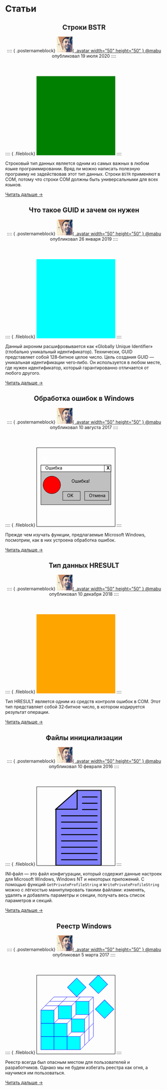 ﻿# Статьи

<article>

<header>

## Строки BSTR

:::: { .posternameblock}
[ ![Аватар пользователя](/avatars/mabu.50x50.jpg){ .avatar width="50" height="50" } \@mabu](/users/mabu.htm) опубликовал <time datetime="2020-07-19T02:37:20+07:00" pubdate="2020-07-19T02:37:20+07:00">19 июля 2020</time>
::::

</header>

:::: { .fileblock}
<svg width="18em" height="18em" xmlns="http://www.w3.org/2000/svg">
<rect x="0" y="0" width="100%" height="100%" fill="green" stroke="green" />
</svg>
::::

Строковый тип данных является одним из самых важных в любом языке программировании. Вряд ли можно написать полезную программу не задействовав этот тип данных. Строки `BSTR` применяют в COM, потому что строки COM должны быть универсальными для всех языков.

[Читать дальше →](/articles/bstr.htm)

</article>


<article>

<header>

## Что такое GUID и зачем он нужен

:::: { .posternameblock}
[ ![Аватар пользователя](/avatars/mabu.50x50.jpg){ .avatar width="50" height="50" } \@mabu](/users/mabu.htm) опубликовал <time datetime="2019-01-26T00:45:10+07:00" pubdate="2019-01-26T00:45:10+07:00">26 января 2019</time>
::::

</header>

:::: { .fileblock}
<svg width="18em" height="18em" xmlns="http://www.w3.org/2000/svg">
<rect x="0" y="0" width="100%" height="100%" fill="cyan" stroke="cyan" />
</svg>
::::

Данный акроним расшифровывается как «Globally Unique Identifier» (глобально уникальный идентификатор). Технически, GUID представляет собой 128‐битное целое число. Цель создания GUID — уникальная идентификации чего‐либо. Он используется в любом месте, где нужен идентификатор, который гарантированно отличается от любого другого.

[Читать дальше →](/articles/guid.htm)

</article>


<article>

<header>

## Обработка ошибок в Windows

:::: { .posternameblock}
[ ![Аватар пользователя](/avatars/mabu.50x50.jpg){ .avatar width="50" height="50" } \@mabu](/users/mabu.htm) опубликовал <time datetime="2017-08-10T12:49:07+07:00" pubdate="2017-08-10T12:49:07+07:00">10 августа 2017</time>
::::

</header>

:::: { .fileblock}
<svg width="18em" height="18em" xmlns="http://www.w3.org/2000/svg">
<rect x="0" y="0" width="100%" height="100%" fill="none" stroke="black" stroke-width="2" />
<rect x="1em" y="4em" width="16em" height="9em" fill="#C0C0C0" stroke="black" />
<rect x="1em" y="4em" width="16em" height="1.5em" fill="#FFFFFF" stroke="black" />
<rect x="15.5em" y="4em" width="1.5em" height="1.5em" fill="#FFFFFF" stroke="black" />
<text x="16em" y="5em"><tspan style="font-weight: bold;">X</tspan></text>
<text x="2em" y="5em">Ошибка</text>
<text x="8em" y="8em">Ошибка!</text>
<rect x="6em" y="10em" width="4em" height="2em" fill="none" stroke="black" />
<text x="7em" y="11.25em">OK</text>
<rect x="11em" y="10em" width="5.5em" height="2em" fill="none" stroke="black" />
<text x="12em" y="11.25em">Отмена</text>
<circle cx="3.5em" cy="8.5em" r="2em" fill="#FF0000" stroke="black" />
<text x="1.11em" y="3.75em" fill="#FFFFFF"><tspan style="font-weight: bold;font-size: 2.5em;">X</tspan></text>
</svg>
::::

Прежде чем изучать функции, предлагаемые Microsoft Windows, посмотрим, как в них устроена обработка ошибок.

[Читать дальше →](/articles/winapi-errors.htm)

</article>


<article>

<header>

## Тип данных HRESULT

:::: { .posternameblock}
[ ![Аватар пользователя](/avatars/mabu.50x50.jpg){ .avatar width="50" height="50" } \@mabu](/users/mabu.htm) опубликовал <time datetime="2018-12-10T05:24:00+07:00" pubdate="2018-12-10T05:24:00+07:00">10 декабря 2018</time>
::::

</header>

:::: { .fileblock}
<svg width="18em" height="18em" xmlns="http://www.w3.org/2000/svg">
<rect x="0" y="0" width="100%" height="100%" fill="orange" stroke="orange" />
</svg>
::::

Тип HRESULT является одним из средств контроля ошибок в COM. Этот тип представляет собой 32‐битное число, в котором кодируется результат операции.

[Читать дальше →](/articles/hresult.htm)

</article>


<article>

<header>

## Файлы инициализации

:::: { .posternameblock}
[ ![Аватар пользователя](/avatars/mabu.50x50.jpg){ .avatar width="50" height="50" } \@mabu](/users/mabu.htm) опубликовал <time datetime="2016-02-10T09:25:31+07:00" pubdate="2016-02-10T09:25:31+07:00">10 февраля 2016</time>
::::

</header>

:::: { .fileblock}
<svg width="18em" height="18em" xmlns="http://www.w3.org/2000/svg">
<rect x="0" y="0" width="100%" height="100%" fill="none" stroke="black" stroke-width="2" />
<polygon points="130,12 207,12 207,251 62,251 62,72" fill="rgb(128,128,255)" stroke-width="3" stroke="rgb(0,0,0)" />
<polygon points="130,12 130,72 62,72" fill="rgb(128,128,255)" stroke-linecap="round" stroke-width="3" stroke="rgb(0,0,0)" />
<line x1="147" y1="33" x2="194" y2="33" stroke-linecap="round" stroke-width="3" stroke="rgb(0,0,0)" />
<line x1="147" y1="53" x2="194" y2="53" stroke-linecap="round" stroke-width="3" stroke="rgb(0,0,0)" />
<line x1="147" y1="73" x2="194" y2="73" stroke-linecap="round" stroke-width="3" stroke="rgb(0,0,0)" />
<line x1="80" y1="93" x2="194" y2="93" stroke-linecap="round" stroke-width="3" stroke="rgb(0,0,0)" />
<line x1="80" y1="113" x2="194" y2="113" stroke-linecap="round" stroke-width="3" stroke="rgb(0,0,0)" />
<line x1="80" y1="133" x2="194" y2="133" stroke-linecap="round" stroke-width="3" stroke="rgb(0,0,0)" />
<line x1="80" y1="153" x2="194" y2="153" stroke-linecap="round" stroke-width="3" stroke="rgb(0,0,0)" />
<line x1="80" y1="173" x2="194" y2="173" stroke-linecap="round" stroke-width="3" stroke="rgb(0,0,0)" />
<line x1="80" y1="193" x2="194" y2="193" stroke-linecap="round" stroke-width="3" stroke="rgb(0,0,0)" />
<line x1="80" y1="213" x2="194" y2="213" stroke-linecap="round" stroke-width="3" stroke="rgb(0,0,0)" />
<line x1="80" y1="233" x2="194" y2="233" stroke-linecap="round" stroke-width="3" stroke="rgb(0,0,0)" />
</svg>
::::

INI‐файл — это файл конфигурации, который содержит данные настроек для Microsoft Windows, Windows NT и некоторых приложений. С помощью функций `GetPrivateProfileString` и `WritePrivateProfileString` можно с лёгкостью манипулировать такими файлами: изменять, удалять и добавлять параметры и секции, получать весь список параметров и секций.

[Читать дальше →](/articles/inifiles.htm)

</article>


<article>

<header>

## Реестр Windows

:::: { .posternameblock}
[ ![Аватар пользователя](/avatars/mabu.50x50.jpg){ .avatar width="50" height="50" } \@mabu](/users/mabu.htm) опубликовал <time datetime="2017-03-05T23:25:31+07:00" pubdate="2017-03-05T23:25:31+07:00">5 марта 2017</time>
::::

</header>

:::: { .fileblock}
<svg width="18em" height="18em" xmlns="http://www.w3.org/2000/svg">
<rect x="0" y="0" width="100%" height="100%" fill="none" stroke="black" stroke-width="2" />
<rect x="1em" y="14em" width="3em" height="3em" fill="cyan" stroke="blue" />
<rect x="4em" y="14em" width="3em" height="3em" fill="cyan" stroke="blue" />
<rect x="7em" y="14em" width="3em" height="3em" fill="cyan" stroke="blue" />
<rect x="1em" y="11em" width="3em" height="3em" fill="cyan" stroke="blue" />
<rect x="4em" y="11em" width="3em" height="3em" fill="cyan" stroke="blue" />
<rect x="1em" y="8em" width="3em" height="3em" fill="cyan" stroke="blue" />
<line x1="1em" y1="8em" x2="2em" y2="7em" stroke="blue" />
<line x1="4em" y1="8em" x2="5em" y2="7em" stroke="blue" />
<line x1="2em" y1="7em" x2="5em" y2="7em" stroke="blue" />
<line x1="4em" y1="11em" x2="5em" y2="10em" stroke="blue" />
<line x1="7em" y1="11em" x2="8em" y2="10em" stroke="blue" />
<line x1="7em" y1="14em" x2="8em" y2="13em" stroke="blue" />
<line x1="10em" y1="14em" x2="11em" y2="13em" stroke="blue" />
<line x1="10em" y1="17em" x2="11em" y2="16em" stroke="blue" />
<line x1="11em" y1="16em" x2="11em" y2="13em" stroke="blue" />
<line x1="2em" y1="7em" x2="3em" y2="6em" stroke="blue" />
<line x1="5em" y1="7em" x2="6em" y2="6em" stroke="blue" />
<line x1="3em" y1="6em" x2="6em" y2="6em" stroke="blue" />
<line x1="8em" y1="7em" x2="9em" y2="6em" stroke="blue" />
<line x1="9em" y1="6em" x2="6em" y2="6em" stroke="blue" />
<line x1="8em" y1="10em" x2="9em" y2="9em" stroke="blue" />
<line x1="11em" y1="10em" x2="12em" y2="9em" stroke="blue" />
<line x1="11em" y1="13em" x2="12em" y2="12em" stroke="blue" />
<line x1="11em" y1="16em" x2="12em" y2="15em" stroke="blue" />
<line x1="12em" y1="15em" x2="12em" y2="12em" stroke="blue" />
<line x1="12em" y1="12em" x2="12em" y2="9em" stroke="blue" />
<line x1="3em" y1="6em" x2="4em" y2="5em" stroke="blue" />
<line x1="6em" y1="6em" x2="7em" y2="5em" stroke="blue" />
<line x1="4em" y1="5em" x2="7em" y2="5em" stroke="blue" />
<line x1="9em" y1="6em" x2="10em" y2="5em" stroke="blue" />
<line x1="10em" y1="5em" x2="7em" y2="5em" stroke="blue" />
<line x1="12em" y1="6em" x2="13em" y2="5em" stroke="blue" />
<line x1="13em" y1="5em" x2="10em" y2="5em" stroke="blue" />
<line x1="12em" y1="9em" x2="13em" y2="8em" stroke="blue" />
<line x1="13em" y1="8em" x2="13em" y2="5em" stroke="blue" />
<line x1="12em" y1="12em" x2="13em" y2="11em" stroke="blue" />
<line x1="13em" y1="11em" x2="13em" y2="8em" stroke="blue" />
<line x1="12em" y1="15em" x2="13em" y2="14em" stroke="blue" />
<line x1="13em" y1="14em" x2="13em" y2="11em" stroke="blue" />
<rect x="8em" y="10em" width="3em" height="3em" fill="cyan" stroke="blue" />
<rect x="5em" y="7em" width="3em" height="3em" fill="cyan" stroke="blue" />
<rect x="9em" y="6em" width="3em" height="3em" fill="cyan" stroke="blue" />
<rect x="10em" y="-10em" width="3em" height="3em" fill="cyan" stroke="blue" transform="rotate(45)" />
<rect x="7em" y="-6em" width="3em" height="3em" fill="cyan" stroke="blue" transform="rotate(45)" />
<rect x="15em" y="-7em" width="3em" height="3em" fill="cyan" stroke="blue" transform="rotate(45)" />
</svg>
::::

Реестр всегда был опасным местом для пользователей и разработчиков. Однако мы не будем избегать реестра как огня, а научимся им пользоваться.

[Читать дальше →](/articles/winapi-registry.htm)

</article>
